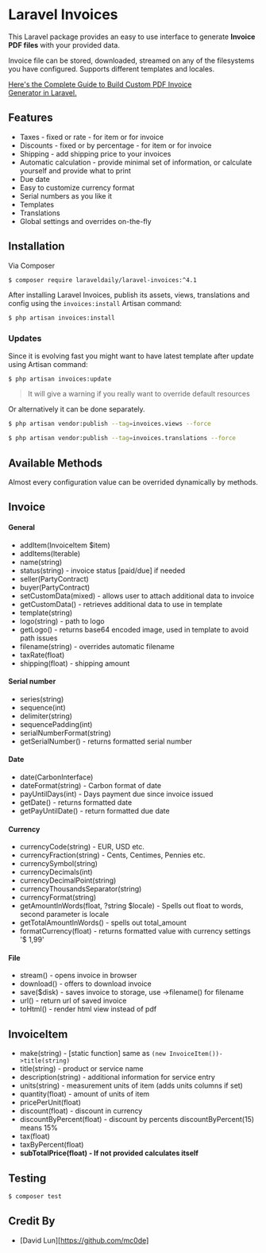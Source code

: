# Laravel Invoices

This Laravel package provides an easy to use interface to generate **Invoice PDF files** with your provided data.

Invoice file can be stored, downloaded, streamed on any of the filesystems you have configured. Supports different templates and locales.

[Here's the Complete Guide to Build Custom PDF Invoice Generator in Laravel.](https://www.sevensquaretech.com/laravel-pdf-invoice-generator-guide-code-github/)

## Features

- Taxes - fixed or rate - for item or for invoice
- Discounts - fixed or by percentage - for item or for invoice
- Shipping - add shipping price to your invoices
- Automatic calculation - provide minimal set of information, or calculate yourself and provide what to print
- Due date
- Easy to customize currency format
- Serial numbers as you like it
- Templates
- Translations
- Global settings and overrides on-the-fly

## Installation

Via Composer

```bash
$ composer require laraveldaily/laravel-invoices:^4.1
```

After installing Laravel Invoices, publish its assets, views, translations and config using the `invoices:install` Artisan command:

```bash
$ php artisan invoices:install
```

### Updates

Since it is evolving fast you might want to have latest template after update using Artisan command:

```bash
$ php artisan invoices:update
```

> It will give a warning if you really want to override default resources

Or alternatively it can be done separately.

```bash
$ php artisan vendor:publish --tag=invoices.views --force
```

```bash
$ php artisan vendor:publish --tag=invoices.translations --force
```

## Available Methods

Almost every configuration value can be overrided dynamically by methods.

## Invoice

#### General

- addItem(InvoiceItem $item)
- addItems(Iterable)
- name(string)
- status(string) - invoice status [paid/due] if needed
- seller(PartyContract)
- buyer(PartyContract)
- setCustomData(mixed) - allows user to attach additional data to invoice
- getCustomData() - retrieves additional data to use in template
- template(string)
- logo(string) - path to logo
- getLogo() - returns base64 encoded image, used in template to avoid path issues
- filename(string) - overrides automatic filename
- taxRate(float)
- shipping(float) - shipping amount

#### Serial number

- series(string)
- sequence(int)
- delimiter(string)
- sequencePadding(int)
- serialNumberFormat(string)
- getSerialNumber() - returns formatted serial number

#### Date

- date(CarbonInterface)
- dateFormat(string) - Carbon format of date
- payUntilDays(int) - Days payment due since invoice issued
- getDate() - returns formatted date
- getPayUntilDate() - return formatted due date

#### Currency

- currencyCode(string) - EUR, USD etc.
- currencyFraction(string) - Cents, Centimes, Pennies etc.
- currencySymbol(string)
- currencyDecimals(int)
- currencyDecimalPoint(string)
- currencyThousandsSeparator(string)
- currencyFormat(string)
- getAmountInWords(float, ?string $locale) - Spells out float to words, second parameter is locale
- getTotalAmountInWords() - spells out total_amount
- formatCurrency(float) - returns formatted value with currency settings '$ 1,99'

#### File

- stream() - opens invoice in browser
- download() - offers to download invoice
- save($disk) - saves invoice to storage, use ->filename() for filename
- url() - return url of saved invoice
- toHtml() - render html view instead of pdf

## InvoiceItem

- make(string) - [static function] same as `(new InvoiceItem())->title(string)`
- title(string) - product or service name
- description(string) - additional information for service entry
- units(string) - measurement units of item (adds units columns if set)
- quantity(float) - amount of units of item
- pricePerUnit(float)
- discount(float) - discount in currency
- discountByPercent(float) - discount by percents discountByPercent(15) means 15%
- tax(float)
- taxByPercent(float)
- **subTotalPrice(float) - If not provided calculates itself**

## Testing

```bash
$ composer test
```

## Credit By

- [David Lun][https://github.com/mc0de]
